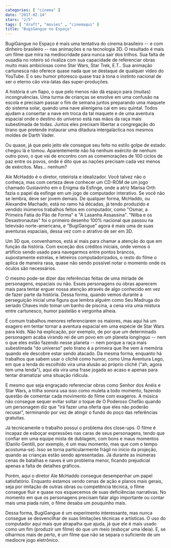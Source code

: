 ```yaml
---
categories: [ "cinema" ]
date: "2017-02-14"
stars: "2/5"
tags: [ "draft", "movies" , "cinemaqui" ]
title: "BugiGangue no Espaço"
---
```

BugiGangue no Espaço é mais uma tentativa do cinema brasileiro --
e com dinheiro brasileiro -- nas animações e na tecnologia 3D. O
resultado é mais um filme que mira na mediocridade para nunca sair dos
trilhos. Sua falta de ousadia no roteiro só rivaliza com sua capacidade
de referenciar obras muito mais ambiciosas como Star Wars, Star Trek,
E.T.. Sua animação cartunesca não oferece quase nada que se destaque de
qualquer vídeo do YouTube. E o seu humor pitoresco quase traz à tona o
instinto nacional de ser o eterno cão vira-latas das super-produções.

A história é um fiapo, o que pelo menos não dá espaço para (muitas)
incongruências. Uma turma de crianças se envolve em uma confusão na
escola e precisam passar o fim de semana juntos preparando uma maquete
do sistema solar, quando uma nave alienígena cai em seu quintal. Todos
ajudam a consertar a nave em troca da tal maquete e de uma aventura
espacial onde o destino do universo está nas mãos da raça mais
subestimada de todas. Juntos eles precisam libertar a congregação do
tirano que pretende instaurar uma ditadura intergaláctica nos mesmos
moldes de Darth Vader.

Ou quase, já que pelo jeito ele consegue seu feito no estilo golpe de
estado: chegou lá e tomou. Aparentemente não há nenhum exército de
nenhum outro povo, o que vai de encontro com as comemorações de 100
ciclos de paz entre os povos, onde é dito que as nações precisam cada
vez menos de exércitos. Mas... nenhum?

Ale McHaddo é o diretor, roteirista e idealizador. Você talvez não
o conheça, mas com certeza deve conhecer um CD-ROM de um jogo chamado
Gustavinho em o Enigma da Esfinge, onde a atriz Marisa Orth fazia o papel
da esfinge em um jogo de computador interativo. Se você não se lembra,
deve ser jovem demais. De qualquer forma, McHaddo, ou Alexandre Machado,
está no ramo há décadas, já tendo produzido e vendido inúmeros
trabalhos feitos em computador, como "Osmar, a Primeira Fatia do Pão
de Forma" e "A Lasanha Assassina". "Nilba e os Desastronautas" foi o
primeiro desenho 100% nacional que passou na televisão norte-americana,
e "BugiGangue" agora é mais uma de suas aventuras espaciais, dessa vez
com o atrativo de ser em 3D.

Um 3D que, convenhamos, está aí mais para chamar a atenção do que
em função da história. Com exceção dos créditos iniciais, onde
vemos o artifício sendo usado para navegarmos entre pontos brancos,
supostamente estrelas, e letreiros computadorizados, o resto do filme o
aplica de maneira rasa, quase não sendo possível notar o momento onde
os óculos são necessários.

O mesmo pode-se dizer das referências feitas de uma miríade de
personagens, espaciais ou não. Esses personagens ou obras aparecem
mais para tentar erguer nossa atenção através de algo conhecido em
vez de fazer parte da história. Dessa forma, quando vemos durante a
perseguição inicial uma figura que lembra alguém como Seu Madruga do
seriado Chaves indo tomar um banho de piscina, a cena vira uma mistura
entre cartunesco, humor pastelão e vergonha alheia.

É comum trabalhos menores referenciarem os maiores, mas aqui há um
exagero em tentar tornar a aventura espacial em uma espécie de Star Wars
para kids. Não há explicação, por exemplo, de por que um determinado
personagem acaba virando rei de um povo em um planeta longínguo --
nem o que eles estão fazendo nesse planeta -- nem porque a raça
mais subestimada "do universo" pelo tirano é a primeira que lhe vem
à memória quando ele descobre estar sendo atacado. Da mesma forma,
enquanto há trabalhos que sabem usar o clichê como humor, como Uma
Aventura Lego, em que a lenda do escolhido vira uma alusão ao próprio
clichê ("ah, agora tem uma lenda"), aqui ela vira uma frase jogada ao
acaso e apenas para tentar dramatizar uma situação ridícula.

E mesmo que seja engraçado referenciar obras como Senhor dos Anéis e
Star Wars, a trilha sonora usa isso como muleta a todo momento, fazendo
questão de comentar cada movimento do filme com exageros. A música
não consegue sequer evitar soltar o toque de O Poderoso Chefão quando
um personagem diz que "irá fazer uma oferta que eles não poderão
recusar", terminando por vez de atingir o fundo do poço das referências
gratuitas.

Já tecnicamente o trabalho possui o problema dos close-ups. O filme é
incapaz de esboçar expressões nas caras de seus personagens, tendo
que confiar em uma equipe mista de dublagem, com bons e maus momentos
(Danilo Gentili, por exemplo, é um mau momento, mas que com o tempo
acostuma-se). Isso se torna particularmente frágil no início da
projeção, quando as crianças estão sendo apresentadas. Já durante
as inúmeras cenas de batalhas e naves é um problema menor, ficando
prejudicial apenas a falta de detalhes gráficos.

Porém, aqui o diretor Ale McHaddo consegue desempenhar um papel
satisfatório. Enquanto estamos vendo cenas de ação e planos mais
gerais, seja por imitação de outras obras ou competência técnica,
o filme consegue fluir e quase nos esquecemos de suas deficiências
narrativas. No momento em que os personagens precisam falar algo
importante ou contar mais uma piada ruim, o filme desaba um pouquinho
mais.

Dessa forma, BugiGangue é um experimento interessante, mas nunca consegue
se desvencilhar de suas limitações técnicas e artísticas. O uso do
computador aqui mais que atrapalha que ajuda, já que ele é mais usado
como um fim (produzir um filme) do que um meio (esboçar uma ideia). E,
se olharmos mais de perto, é um filme que não se separa o suficiente
de um medíocre jogo eletrônico.
